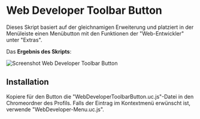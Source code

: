 # Web Developer Toolbar Button
Dieses Skript basiert auf der gleichnamigen Erweiterung und platziert in der Menüleiste einen Menübutton mit 
den Funktionen der "Web-Entwickler" unter "Extras".

Das **Ergebnis des Skripts**:

![Screenshot Web Developer Toolbar Button](https://github.com/ardiman/userChrome.js/raw/master/webdevelopertoolbarbutton/scr_webdevelopertoolbarbutton.png)

## Installation
Kopiere für den Button die "WebDeveloperToolbarButton.uc.js"-Datei in den Chromeordner des Profils. Falls der Eintrag im 
Kontextmenü erwünscht ist, verwende "WebDeveloper-Menu.uc.js".

